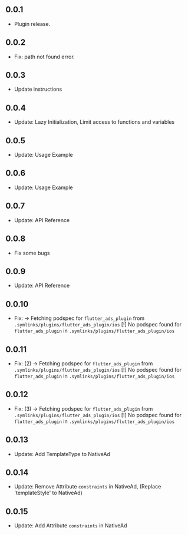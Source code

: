 ## 0.0.1

* Plugin release.

## 0.0.2

* Fix: path not found error.

## 0.0.3

* Update instructions

## 0.0.4

* Update: Lazy Initialization, Limit access to functions and variables

## 0.0.5

* Update: Usage Example

## 0.0.6

* Update: Usage Example

## 0.0.7

* Update: API Reference

## 0.0.8

* Fix some bugs

## 0.0.9

* Update: API Reference

## 0.0.10

* Fix:  -> Fetching podspec for `flutter_ads_plugin` from `.symlinks/plugins/flutter_ads_plugin/ios`
  [!] No podspec found for `flutter_ads_plugin` in `.symlinks/plugins/flutter_ads_plugin/ios`

## 0.0.11

* Fix: (2) -> Fetching podspec for `flutter_ads_plugin` from
  `.symlinks/plugins/flutter_ads_plugin/ios`
  [!] No podspec found for `flutter_ads_plugin` in `.symlinks/plugins/flutter_ads_plugin/ios`

## 0.0.12

* Fix: (3) -> Fetching podspec for `flutter_ads_plugin` from
  `.symlinks/plugins/flutter_ads_plugin/ios`
  [!] No podspec found for `flutter_ads_plugin` in `.symlinks/plugins/flutter_ads_plugin/ios`

## 0.0.13

* Update: Add TemplateType to NativeAd

## 0.0.14

* Update: Remove Attribute `constraints` in NativeAd, (Replace 'templateStyle' to NativeAd)

## 0.0.15

* Update: Add Attribute `constraints` in NativeAd